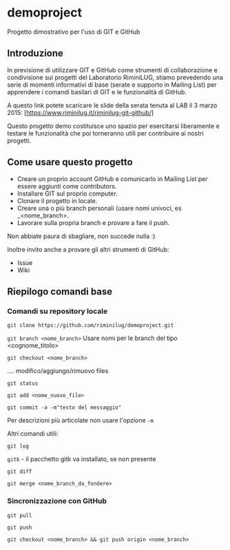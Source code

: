 # demoproject
Progetto dimostrativo per l'uso di GIT e GitHub


Introduzione
------------
In previsione di utilizzare GIT e GitHub come strumenti di collaborazione e condivisione sui progetti del Laboratorio RiminiLUG, stiamo prevedendo una serie di momenti informativi di base (serate e supporto in Mailing List) per apprendere i comandi basilari di GIT e le funzionalità di GitHub.

A questo link potete scaricare le slide della serata tenuta al LAB il 3 marzo 2015:
[https://www.riminilug.it/riminilug-git-github/]

Questo progetto demo costituisce uno spazio per esercitarsi liberamente e testare le funzionalità che poi torneranno utili per contribuire ai nostri progetti.

Come usare questo progetto
--------------------------

* Creare un proprio account GitHub e comunicarlo in Mailing List per essere aggiunti come contributors.
* Installare GIT sul proprio computer.
* Clonare il progetto in locale.
* Creare una o più branch personali (usare nomi univoci, es <cognome>_<nome_branch>.
* Lavorare sulla propria branch e provare a fare il push.

Non abbiate paura di sbagliare, non succede nulla :)

Inoltre invito anche a provare gli altri strumenti di GitHub:
* Issue
* Wiki

Riepilogo comandi base
----------------------

### Comandi su repository locale

`git clone https://github.com/riminilug/demoproject.git`

`git branch <nome_branch>`  Usare nomi per le branch del tipo <cognome_titolo>

`git checkout <nome_branch>`

.... modifico/aggiungo/rimuovo files

`git status`

`git add <nome_nuovo_file>`

`git commit -a -m"testo del messaggio"`

Per descrizioni più articolate non usare l'opzione `-m`


Altri comandi utili:

`git log`

`gitk`  - il pacchetto gitk va installato, se non presente

`git diff`

`git merge <nome_branch_da_fondere>`


### Sincronizzazione con GitHub

`git pull`

`git push`

`git checkout <nome_branch> && git push origin <nome_branch>`

